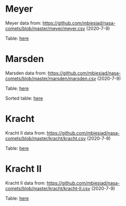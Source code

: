 # Meyer
Meyer data from: https://github.com/mbiesiad/nasa-comets/blob/master/meyer/meyer.csv
(2020-7-9)

Table: 
[here](https://github.com/mbiesiad/soho-comet-discoverers/blob/master/NonKreutz/Meyer/summary/summary-1.csv)

# Marsden
Marsden data from: https://github.com/mbiesiad/nasa-comets/blob/master/marsden/marsden.csv
(2020-7-9)

Table: 
[here](https://github.com/mbiesiad/soho-comet-discoverers/blob/master/NonKreutz/Marsden/summary/summary-1.csv)

Sorted table:
[here](https://github.com/mbiesiad/soho-comet-discoverers/blob/master/NonKreutz/Marsden/summary/summary-1-sorted.csv)

# Kracht
Kracht II data from: https://github.com/mbiesiad/nasa-comets/blob/master/kracht/kracht.csv
(2020-7-9)

Table: 
[here](https://github.com/mbiesiad/soho-comet-discoverers/blob/master/NonKreutz/Kracht/summary/summary-1.csv)


# Kracht II
Kracht II data from: https://github.com/mbiesiad/nasa-comets/blob/master/kracht/kracht-II.csv
(2020-7-9)

Table: 
[here](https://github.com/mbiesiad/soho-comet-discoverers/blob/master/NonKreutz/Kracht-II/summary/summary-1.csv)



